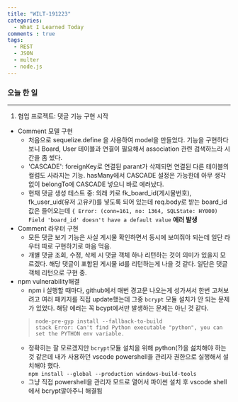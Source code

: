 ```yaml
---
title: "WILT-191223"
categories:
  - What I Learned Today
comments : true
tags:
  - REST
  - JSON
  - multer
  - node.js
---
```


### 오늘 한 일
----
1. 협업 프로젝트: 댓글 기능 구현 시작
  - Comment 모델 구현
    -  처음으로 sequelize.define 을 사용하여 model을 만들었다. 기능을 구현하다 보니 Board, User 테이블과 연결이 필요해서 association 관련 검색하느라 시간을 좀 썼다.
    - 'CASCADE': foreignKey로 연결된 parant가 삭제되면 연결된 다른 테이블의 컬럼도 사라지는 기능. hasMany에서 CASCADE 설정은 가능한데 아무 생각없이 belongTo에 CASCADE 넣으니 바로 에러났다.
    - 현재 댓글 생성 테스트 중: 외래 키로 fk_board_id(게시물번호), fk_user_uid(유저 고유키)를 넣도록 되어 있는데 req.body로 받는 board_id 값은 들어오는데 `{ Error: (conn=161, no: 1364, SQLState: HY000) Field 'board_id' doesn't have a default value` **에러 발생**
  - Comment 라우터 구현
    - 모든 댓글 보기 기능은 사실 게시물 확인하면서 동시에 보여줘야 되는데 일단 라우터 따로 구현하기로 마음 먹음.
    - 개별 댓글 조회, 수정, 삭제 시 댓글 객체 하나 리턴하는 것이 의미가 있을지 모르겠다. 해당 댓글이 포함된 게시물 id를 리턴하는게 나을 것 같다. 일단은 댓글 객체 리턴으로 구현 중.
  - npm vulnerability해결
    - npm i 실행할 때마다, github에서 매번 경고문 나오는게 성가셔서 한번 고쳐보려고 여러 패키지를 직접 update했는데 그중 `bcrypt` 모듈 설치가 안 되는 문제가 있었다. 해당 에러는 꼭 bcypt에서만 발생하는 문제는 아닌 것 같다.
    > `node-pre-gyp install --fallback-to-build`<br>`stack Error: Can't find Python executable "python", you can set the PYTHON env variable.`
    - 정확히는 잘 모르겠지만 `bcrypt`모듈 설치을 위해 python(?)을 섪치해야 하는 것 같은데 내가 사용하던 vscode powershell을 관리자 권한으로 실행해서 설치해야 했다. <br>`npm install --global --production windows-build-tools`
    - 그냥 직접 powershell을 관리자 모드로 열어서 파이썬 설치 후 vscode shell에서 bcrypt깔아주니 해결됨<br>

    

